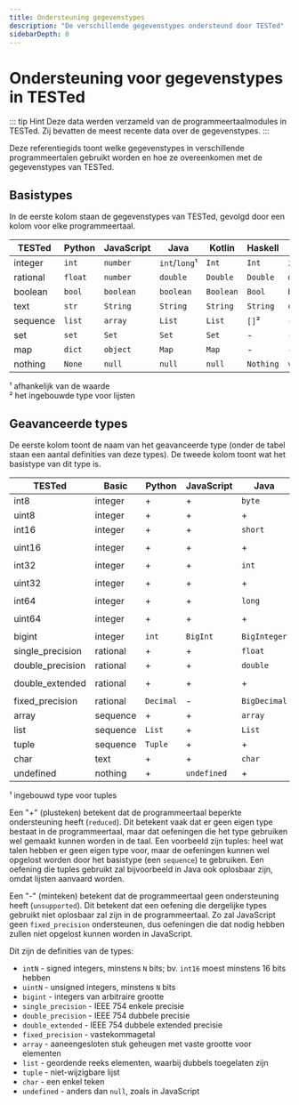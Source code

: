 ```yaml
---
title: Ondersteuning gegevenstypes
description: "De verschillende gegevenstypes ondersteund door TESTed"
sidebarDepth: 0
---
```


# Ondersteuning voor gegevenstypes in TESTed

::: tip Hint
Deze data werden verzameld van de programmeertaalmodules in TESTed.
Zij bevatten de meest recente data over de gegevenstypes.
:::

Deze referentiegids toont welke gegevenstypes in verschillende programmeertalen gebruikt worden en hoe ze overeenkomen met de gegevenstypes van TESTed.

## Basistypes

In de eerste kolom staan de gegevenstypes van TESTed, gevolgd door een kolom voor elke programmeertaal.

| TESTed   | Python  | JavaScript | Java          | Kotlin    | Haskell   | C        | Bash   |
|----------|---------|------------|---------------|-----------|-----------|----------|--------|
| integer  | `int`   | `number`   | `int`/`long`¹ | `Int`     | `Int`     | `int`    | -      |
| rational | `float` | `number`   | `double`      | `Double`  | `Double`  | `double` | -      |
| boolean  | `bool`  | `boolean`  | `boolean`     | `Boolean` | `Bool`    | `bool`   | -      |
| text     | `str`   | `String`   | `String`      | `String`  | `String`  | `char*`  | `text` |
| sequence | `list`  | `array`    | `List`        | `List`    | `[]`²     | -        | -      |
| set      | `set`   | `Set`      | `Set`         | `Set`     | -         | -        | -      |
| map      | `dict`  | `object`   | `Map`         | `Map`     | -         | -        | -      |
| nothing  | `None`  | `null`     | `null`        | `null`    | `Nothing` | `void`   | -      |

¹ afhankelijk van de waarde  
² het ingebouwde type voor lijsten

## Geavanceerde types

De eerste kolom toont de naam van het geavanceerde type (onder de tabel staan een aantal definities van deze types).
De tweede kolom toont wat het basistype van dit type is.

| TESTed           | Basic    | Python    | JavaScript  | Java         | Kotlin       | Haskell            | C                | Bash |
|------------------|----------|-----------|-------------|--------------|--------------|--------------------|------------------|------|
| int8             | integer  | +         | +           | `byte`       | `Byte`       | `Data.Int.Int8`    | +                | -    |
| uint8            | integer  | +         | +           | +            | `UByte`      | `Data.Word.Word8`  | +                | -    |
| int16            | integer  | +         | +           | `short`      | `Short`      | `Data.Int.Int16`   | `short`          | -    |
| uint16           | integer  | +         | +           | +            | `UShort`     | `Data.Word.Word16` | `unsigned short` | -    |
| int32            | integer  | +         | +           | `int`        | `Int`        | `Data.Int.Int32`   | `int`            | -    |
| uint32           | integer  | +         | +           | +            | `UInt`       | `Data.Word.Word32` | `unsigned int`   | -    |
| int64            | integer  | +         | +           | `long`       | `Long`       | `Data.Int.Int64`   | `long`           | -    |
| uint64           | integer  | +         | +           | +            | `ULong`      | `Data.Word.Word64` | `unsigned long`  | -    |
| bigint           | integer  | `int`     | `BigInt`    | `BigInteger` | `BigInteger` | `Integer`          | -                | -    |
| single_precision | rational | +         | +           | `float`      | `Float`      | `Float`            | `float`          | -    |
| double_precision | rational | +         | +           | `double`     | `Double`     | `Double`           | `double`         | -    |
| double_extended  | rational | +         | +           | +            | +            | -                  | `double double`  | -    |
| fixed_precision  | rational | `Decimal` | -           | `BigDecimal` | `BigDecimal` | -                  | -                | -    |
| array            | sequence | +         | +           | `array`      | `Array`      | -                  | -                | -    |
| list             | sequence | `List`    | +           | `List`       | `List`       | `[]`²              | -                | -    |
| tuple            | sequence | `Tuple`   | +           | +            | +            | `()`¹              | -                | -    |
| char             | text     | +         | +           | `char`       | `Char`       | `Char`             | `char`           | +    |
| undefined        | nothing  | +         | `undefined` | +            | +            | +                  | +                | -    |

¹ ingebouwd type voor tuples

Een "+" (plusteken) betekent dat de programmeertaal beperkte ondersteuning heeft (`reduced`).
Dit betekent vaak dat er geen eigen type bestaat in de programmeertaal, maar dat oefeningen die het type gebruiken wel gemaakt kunnen worden in de taal.
Een voorbeeld zijn tuples: heel wat talen hebben er geen eigen type voor, maar de oefeningen kunnen wel opgelost worden door het basistype (een `sequence`) te gebruiken.
Een oefening die tuples gebruikt zal bijvoorbeeld in Java ook oplosbaar zijn, omdat lijsten aanvaard worden.

Een "-" (minteken) betekent dat de programmeertaal geen ondersteuning heeft (`unsupported`).
Dit betekent dat een oefening die dergelijke types gebruikt niet oplosbaar zal zijn in de programmeertaal.
Zo zal JavaScript geen `fixed_precision` ondersteunen, dus oefeningen die dat nodig hebben zullen niet opgelost kunnen worden in JavaScript.

Dit zijn de definities van de types:

- `intN` - signed integers, minstens `N` bits; bv. `int16` moest minstens 16 bits hebben
- `uintN` - unsigned integers, minstens `N` bits
- `bigint` - integers van arbitraire grootte
- `single_precision` - IEEE 754 enkele precisie
- `double_precision` - IEEE 754 dubbele precisie
- `double_extended` - IEEE 754 dubbele extended precisie
- `fixed_precision` - vastekommagetal
- `array` - aaneengesloten stuk geheugen met vaste grootte voor elementen
- `list` - geordende reeks elementen, waarbij dubbels toegelaten zijn
- `tuple` - niet-wijzigbare lijst
- `char` - een enkel teken
- `undefined` - anders dan `null`, zoals in JavaScript
